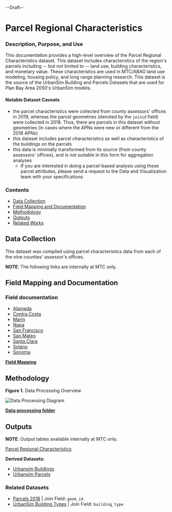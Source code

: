 --Draft--

# Parcel Regional Characteristics

### Description, Purpose, and Use
This documentation provides a high-level overview of the Parcel Regional Characteristics dataset. This dataset includes characteristics of the region's parcels including -- but not limited to -- land use, building characteristics, and monetary value. These characteristics are used in MTC/ABAG land use modeling, housing policy, and long range planning research. This dataset is the source of the UrbanSim Building and Parcels Datasets that are used for Plan Bay Area 2050's UrbanSim models.


#### Notable Dataset Caveats
- the parcel characteristics were collected from county assessors' offices in 2019, whereas the parcel geometries (denoted by the `joinid` field) were collected in 2018. Thus, there are parcels in this dataset without geometries (in cases where the APNs were new or different from the 2018 APNs)
- this dataset includes parcel characteristics as well as characteristics of the buildings on the parcels
- this data is minimally transformed from its source (from county assessors' offices), and is not suitable in this form for aggregation analyses
	- If you are interested in doing a parcel-based analysis using these parcel attributes, please send a request to the Data and Visualization team with your specifications


### Contents 

- [Data Collection](#data-collection)
- [Field Mapping and Documentation](#field-mapping-and-documentation)
- [Methodology](#methodology)
- [Outputs](#outputs)
- [Related Works](#related-works)


## Data Collection  
This dataset was compiled using parcel characteristics data from each of the nine counties' assessor's offices.


**NOTE**: The following links are internally at MTC only.

## Field Mapping and Documentation

### Field documentation

- [Alameda](https://mtcdrive.app.box.com/file/478745796177)
- [Contra Costa](https://mtcdrive.app.box.com/file/478747781665)
- [Marin](https://mtcdrive.app.box.com/file/478744669505)
- [Napa](https://mtcdrive.app.box.com/file/478750718724)
- [San Francisco](https://mtcdrive.app.box.com/file/478752103826)
- [San Mateo](https://mtcdrive.app.box.com/file/478760210577)
- [Santa Clara](https://mtcdrive.app.box.com/file/478766043565)
- [Solano](https://mtcdrive.app.box.com/file/478771812191)
- [Sonoma](https://mtcdrive.app.box.com/file/478765422296)

[**Field Mapping**](https://mtcdrive.app.box.com/file/562870529917)


## Methodology

**Figure 1.** Data Processing Overview

![Data Processing Diagram](https://www.lucidchart.com/publicSegments/view/cedfcb98-baf0-4946-849d-9a2861625378/image.png)

[**Data processing folder**](https://github.com/BayAreaMetro/BASIS-Data-Processing/tree/master/land-people/cadastral/parcel_regional_characteristics)


## Outputs

**NOTE**: Output tables available internally at MTC only.

[Parcel Regional Characteristics]()

**Derived Datasets:**

- [Urbansim Buildings]()
- [Urbansim Parcels]()


### Related Datasets

- [Parcels 2018](https://data.bayareametro.gov/Cadastral/Parcels-2018/qqfm-y9ey) | Join Field: `geom_id`
- [UrbanSim Building Types](https://data.bayareametro.gov/Equivalencies/UrbanSim-Building-Types/a6fp-zvby)  | Join Field: `building_type`

